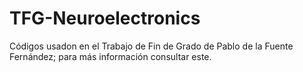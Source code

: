 # TFG-Neuroelectronics
Códigos  usadon en el Trabajo de Fin de Grado de Pablo de la Fuente Fernández; para más información consultar este.

